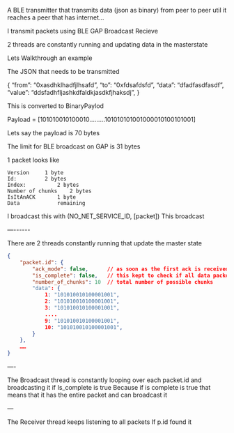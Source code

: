 A BLE transmitter that transmits data (json as binary) from peer to peer util it reaches a peer that has internet…

I transmit packets using BLE GAP
Broadcast 
Recieve

2 threads are constantly running and updating data in the masterstate

Lets Walkthrough an example 

The JSON that needs to be transmitted

{
	“from”: “0xasdhklhadfjlhsafd”,
	“to”: “0xfdsafdsfd”,
	“data”: “dfadfasdfasdf”,
	“value”: “ddsfadhfljashkdfaldkjasdkfjhaksdj”,
}


This is converted to BinaryPaylod

Payload = [101010010100010………101010101001000010100101001]

Lets say the payload is 70 bytes

The limit for BLE broadcast on GAP is 31 bytes

1 packet looks like
```
Version		1 byte
Id:		 	2 bytes
Index: 			2 bytes
Number of chunks	2 bytes
IsItAnACK		1 byte
Data			remaining
```

I broadcast this with (NO_NET_SERVICE_ID, [packet])
This broadcast 

—------

There are 2 threads constantly running that update the master state




```json
{
    "packet.id": {
        "ack_mode": false,      // as soon as the first ack is received this is toggled to `true`, is_complete is toggled back to `false`, `number_of_chunks` are reset, and `data` is reset
        "is_complete": false,   // this kept to check if all data packets are recieved
        "number_of_chunks": 10  // total number of possible chunks
        "data": {
            1: "101010010100001001",
            2: "101010010100001001",
            3: "101010010100001001",
            ....
            9: "101010010100001001",
            10: "101010010100001001",
        }
    },
    ……
}
```

—-

The Broadcast thread is constantly looping over each packet.id and broadcasting it if
Is_complete is true
Because if is complete is true that means that it has the entire packet and can broadcast it

—

The Receiver thread keeps listening to all packets
If p.id found it 
